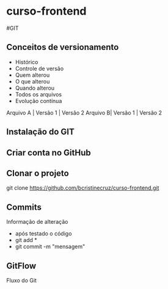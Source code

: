 # curso-frontend

#GIT

## Conceitos de versionamento

- Histórico
- Controle de versão
- Quem alterou
- O que alterou
- Quando alterou
- Todos os arquivos
- Evolução contínua

Arquivo A | Versão 1 | Versão 2
Arquivo B| Versão 1 | Versão 2

## Instalação do GIT

## Criar conta no GitHub

## Clonar o projeto

git clone https://github.com/bcristinecruz/curso-frontend.git

## Commits

Informação de alteração

- após testado o código
- git add \*
- git commit -m "mensagem"

## GitFlow

Fluxo do Git
